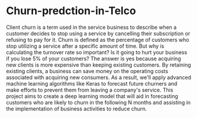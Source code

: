 # Churn-predction-in-Telco
Client churn is a term used in the service business to describe when a customer decides to stop using a service by cancelling their subscription or refusing to pay for it. Churn is defined as the percentage of customers who stop utilizing a service after a specific amount of time.   But why is calculating the turnover rate so important? Is it going to hurt your business if you lose 5% of your customers? The answer is yes because acquiring new clients is more expensive than keeping existing customers. By retaining existing clients, a business can save money on the operating costs associated with acquiring new consumers. As a result, we'll apply advanced machine learning algorithms like Keras to forecast future churners and make efforts to prevent them from leaving a company's service. This project aims to create a deep learning model that will aid in forecasting customers who are likely to churn in the following N months and assisting in the implementation of business activities to reduce churn.
